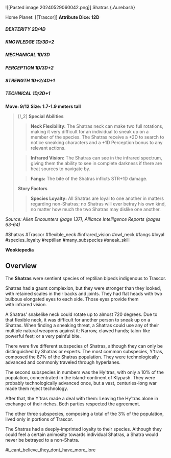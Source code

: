 ![[Pasted image 20240529060042.png]]
Shatras {.Aurebash}

Home Planet: [[Trascor]]
**Attribute Dice: 12D**
##### DEXTERITY 2D/4D
##### KNOWLEDGE 1D/3D+2
##### MECHANICAL 1D/3D
##### PERCEPTION 1D/3D+2
##### STRENGTH 1D+2/4D+1
##### TECHNICAL 1D/2D+1
**Move: 9/12**
**Size: 1.7-1.9 meters tall**

> [!_2] 
> **Special Abilities**
> > **Neck Flexibility:** The Shatras neck can make two full rotations, making it very difficult for an individual to sneak up on a member of the species. The Shatras receive a +2D to search to notice sneaking characters and a +1D Perception bonus to any relevant actions.
> 
> > **Infrared Vision:** The Shatras can see in the infrared spectrum, giving them the ability to see in complete darkness if there are heat sources to navigate by.
> 
> > **Fangs:** The bite of the Shatras inflicts STR+1D damage.
> 
> **Story Factors**
> > **Species Loyalty:** All Shatras are loyal to one another in matters regarding non-Shatras; no Shatras will ever betray his own kind, no matter how much the two Shatras may dislike one another.
> 

*Source: Alien Encounters (page 137), Alliance Intelligence Reports (pages 63-64)*


#Shatras #Trascor #flexible_neck #infrared_vision  #owl_neck #fangs #loyal #species_loyalty #reptilian #many_subspecies 
#sneak_skill 

**Wookiepedia**

## Overview

The **Shatras** were sentient species of reptilian bipeds indigenous to Trascor.

Shatras had a gaunt complexion, but they were stronger than they looked, with retained scales in their backs and joints. They had flat heads with two bulbous elongated eyes to each side. Those eyes provide them with infrared vision.

A Shatras' snakelike neck could rotate up to almost 720 degrees. Due to that flexible neck, it was difficult for another person to sneak up on a Shatras. When finding a sneaking threat, a Shatras could use any of their multiple natural weapons against it: Narrow, clawed hands; talon-like powerful feet; or a very painful bite.

There were five different subspecies of Shatras, although they can only be distinguished by Shatras or experts. The most common subspecies, Y'tras, composed the 87% of the Shatras population. They were technologically advanced and commonly traveled through hyperlanes.

The second subspecies in numbers was the Hy'tras, with only a 10% of the population, concentrated in the island-continent of Klypash. They were probably technologically advanced once, but a vast, centuries-long war made them reject technology.

After that, the Y'tras made a deal with them: Leaving the Hy'tras alone in exchange of their riches. Both parties respected the agreement.

The other three subspecies, composing a total of the 3% of the population, lived only in portions of Trascor.

The Shatras had a deeply-imprinted loyalty to their species. Although they could feel a certain animosity towards individual Shatras, a Shatra would never be betrayed to a non-Shatra.

#i_cant_believe_they_dont_have_more_lore 